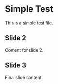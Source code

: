 # Simple Test

This is a simple test file.

## Slide 2

Content for slide 2.

## Slide 3

Final slide content.
